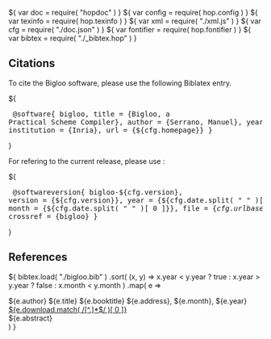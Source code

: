 ${ var doc = require( "hopdoc" ) }
${ var config = require( hop.config ) }
${ var texinfo = require( hop.texinfo ) }
${ var xml = require( "./xml.js" ) }
${ var cfg = require( "./doc.json" ) }
${ var fontifier = require( hop.fontifier ) }
${ var bibtex = require( "./_bibtex.hop" ) }


Citations
---------

To cite the Bigloo software, please use the following Biblatex entry.

${<pre class="bibtex">
@software{ bigloo,
   title = {Bigloo, a Practical Scheme Compiler},
   author = {Serrano, Manuel},
   year = {1992},
   institution = {Inria},
   url = {${cfg.homepage}}
}
</pre>}

For refering to the current release, please use :

${<pre class="bibtex">
@softwareversion{ bigloo-${cfg.version},
  version = {${cfg.version}},
  year = {${cfg.date.split( " " )[ 1 ]}},
  month = {${cfg.date.split( " " )[ 0 ]}},
  file = {${cfg.urlbase}/biglo-${cfg.version}},
  crossref = {bigloo}
}
</pre>}


References
----------

${ bibtex.load( "./bigloo.bib" )
  .sort( (x, y) => x.year < y.year ? true : x.year > y.year ? false : x.month < y.month )
  .map( e => 
<div class="bibentry">
  <span class="author">${e.author}</span>
  <span class="title">${e.title}</span>
  <span class="booktitle">${e.booktitle}</span>
  <span class="address">${e.address}</span>,
  <span class="month">${e.month}</span>,
  <span class="year">${e.year}</span>
  <div class="download">
     <a href=${e.download}>${e.download.match( /[^.]*$/ )[ 0 ]}</a>
  </div>
  <div class="abstract">
    ${e.abstract}
  </div>
</div> ) }
